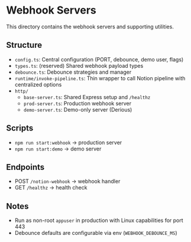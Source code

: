 # Webhook Servers

This directory contains the webhook servers and supporting utilities.

## Structure
- `config.ts`: Central configuration (PORT, debounce, demo user, flags)
- `types.ts`: (reserved) Shared webhook payload types
- `debounce.ts`: Debounce strategies and manager
- `runtime/invoke-pipeline.ts`: Thin wrapper to call Notion pipeline with centralized options
- `http/`
  - `base-server.ts`: Shared Express setup and `/healthz`
  - `prod-server.ts`: Production webhook server
  - `demo-server.ts`: Demo-only server (Derious)

## Scripts
- `npm run start:webhook` → production server
- `npm run start:demo` → demo server

## Endpoints
- POST `/notion-webhook` → webhook handler
- GET `/healthz` → health check

## Notes
- Run as non-root `appuser` in production with Linux capabilities for port 443
- Debounce defaults are configurable via env (`WEBHOOK_DEBOUNCE_MS`)
